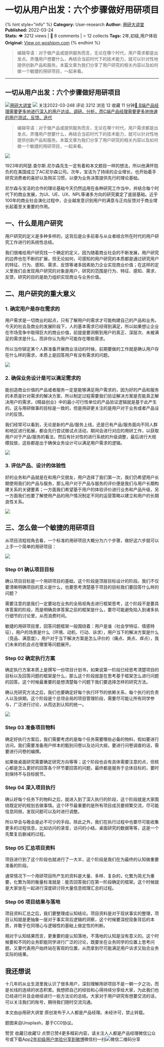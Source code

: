 # 一切从用户出发：六个步骤做好用研项目
{% hint style="info" %}
**Category:** User-research
**Author:** [用研大讲堂](https://www.woshipm.com/u/687526)
**Published:** 2022-03-24  
**Stats:** 👁️ 3212 views | 💬 8 comments | ⭐ 12 collects
**Tags:** 2年,初级,用户体验
**Original:** [View on woshipm.com](https://www.woshipm.com/user-research/5365621.html)
{% endhint %}
> 编辑导语：对于做产品或提供服务而言，无论在哪个时代，用户需求都是出发点。弄懂用户想要什么，再结合当前时代下的技术能力，就可以针对性地提供创新产品和服务。本篇文章为我们分享了用户研究的相关内容以及如何做一个敏捷的用研项目，一起来看。

---

## 一切从用户出发：六个步骤做好用研项目

[![](https://image.woshipm.com/wp-files/2022/03/dV0N5MFJyR0sQAadGLjB.png!/both/72x72)](https://www.woshipm.com/u/687526)[用研大讲堂](https://www.woshipm.com/u/687526) ![](https://static.woshipm.com/tag/1101_1@2x.png) 关注2022-03-248 评论 3212 浏览 12 收藏 11 分钟[🔗 B端产品经理需要更多地进行深入的用户访谈、调研、分析，而C端产品经理需要更多地快速的用户测试、反馈、迭代](https://ke.qidianla.com/courses/bcpm)

> 编辑导语：对于做产品或提供服务而言，无论在哪个时代，用户需求都是出发点。弄懂用户想要什么，再结合当前时代下的技术能力，就可以针对性地提供创新产品和服务。本篇文章为我们分享了用户研究的相关内容以及如何做一个敏捷的用研项目，一起来看。

![](https://image.yunyingpai.com/wp/2022/03/sr55qMYrFdnD7A46jInj.jpg)

1923年的阿瑟.查尔斯.尼尔森先生一定有着和本文题目一样的想法，所以他满怀抱负的在美国成立了AC尼尔森公司。次年，宝洁为了持续的企业增长，也开始着手研究消费者的喜好以及购买习惯，以便为业务决策提供先行的理论基础。

尼尔森与宝洁的合作的理论基础今天仍然运用在各种研究工作当中，并结合每个时代下的商业发展，为UI、UE、UX、NPL等诸多方向的研究奠定了底层基础。近乎100年的商业社会演化过程中，企业越发意识到用户的满意与正向反馈对于商业增长起着至关重要的作用。

## 一、什么是用户研究

用户研究的定义是多种多样的，这背后是众多前辈与从业者结合所在时代的用户研究工作进行的系统性总结。

我们很难给用户研究找一个确定的定义，因为随着商业社会的不断发展，用户研究的边界也在不断的扩展，但无论如何，可感知的用户研究的本质都是通过研究用户的特征、行为、感知、需求、反馈等诸多因素助力企业实现商业价值；在这样的定义里我们会发现用户研究的对象是用户，研究的范围是行为、特征、感知、需求、反馈，研究的目的是助力组织实现商业与业务价值。

## 二、用户研究的重大意义

### 1\. 确定用户是存在需求的

用户需求是一切商业的起点，只有了解用户的需求才可能构建自己的产品和业务。今天的社会及商业的发展阶段下，人的基本需求已经得到满足，所以如果想让企业在市场竞争中取得巨大的商业价值，前提是要洞察到用户的真正、深层次、未被满足的需求是什么，而非你认为用户可能存在哪些需求。

所以当你铆定某个人群准备开展商业活动的时候，前期要做的工作就是确认用户存在什么样的需求，本质上是回答用户有没有需求的问题。

![](https://image.yunyingpai.com/wp/2022/03/Ie11rDdba8bDNYtQoSJM.png)

### 2\. 确保业务设计是可以满足需求的

能创造商业价值的产品或者服务一定是能够满足用户需求的，因为好的产品和服务的本质是针对需求的解决方案，所以制定过程需要我们验证解决方案是否能真正解决用户的需求，《精益创业》中的最小可行性单位的产品验证逻辑就是基于此产生的。这与用研做事的目标是一致的，但是用研更关注的是用户对于业务或者产品设计的反馈。

我们经常可以看到，无论是新的产品/服务上线，还是已有产品/服务面向不同人群和地区进行拓展，都会先行尝试做试点活动，期间会进行对应的用研工作，以获取用户对于产品/服务的看法，然后有针对性的进行系统的升级调整，最后进行大规模投放，这些都是出于确保业务设计可以满足用户需求的逻辑。

![](https://image.yunyingpai.com/wp/2022/03/ZDXMpLCNFc6DS901hAT1.png)

### 3\. 评估产品、设计的体验性

好的业务和产品就是在和用户交朋友，用户选择了我们第一次，我们仍希望用户长期使用我们的产品与服务，那么用户对于产品与服务的评价便是我们与用户长期构建关系的关键要素；一方面我们希望基于用户的体验评价进行业务和产品升级，另一方面我们也要了解使用产品的用户情况制定不同的运营策略以建立和用户的长期良性关系。

![](https://image.woshipm.com/wp-files/2022/03/SMzAACbNj6MUtqBwKxgK.png)

## 三、怎么做一个敏捷的用研项目

从项目流程视角去看，一个标准的用研项目大概分为六个步骤，做好这六步就可以上手一个简单的用研项目：

![](https://image.yunyingpai.com/wp/2022/03/YDzflLFVHladz4VkNziX.png)

### Step 01 确认项目目标

确认项目目标是一个用研项目的基础，这个阶段是顶层目标设计的阶段。我们不仅要清晰明确项目的意义是什么，也要思考清楚基于项目的目标我们要回答什么样的问题？

需要注意的是我们一定要站在业务的全局视角去进行框架思考，这个阶段不是要具体答案的阶段，而是明确具体答案之前的框架是什么，要尽可能避免陷入到诸多执行细节的讨论里，从而浪费时间。

敏捷的用研项目里，回答问题框架一般围绕着：用户是谁（社会学特征、情感特征），用户的场景是什么（环境、动机、行动、诉求），用户当下的解决方案是什么（竞品、满意度），用户对于当下解决方案是怎么评价的（痛点、爽点、痒点），我们未来的机会点在哪里等问题展开。

### Step 02 确定执行方案

确定执行方案本质上是撰写一份项目计划书，如果说第一阶段已经思考清楚项目的目标以及回答问题的框架是什么，那么这个阶段就是在思考基于框架怎么进行问题的回答。这个时候最重要的是想清楚每个问题下我们要选择怎样的研究方法。

确认完研究方法之后，我们也要确定好每个执行环节的依赖关系，每个执行的负责人以及排期。这个阶段是个总领全局的项目管理阶段，需要尽可能让所有同学参与，广泛进行讨论，从而达到认知的统一。

![](https://image.yunyingpai.com/wp/2022/03/55yLppiXXKqkFx0MrBF9.png)

### Step 03 准备项目物料

确定好执行方案后，我们需要考虑的是每个任务需要哪些必备的物料，假如要进行访问，我们需要准备用户样本的甄别问卷以及访问大纲，要进行问卷调查的话，需要进行问卷的编撰。

如果做桌面研究需要确定研究方向等等；这个阶段也会有具体需要注意的点，但核心都是怎么更好的回答各个环节要回答的问题，最终都是服务于总体目标的，要时刻保持不与目标脱节。

### Step 04 深入项目执行

确认好每个任务下的物料之后，就进入到了深入执行的阶段，这个阶段就是大家围绕既定好的规划去做事情。这个环节最重要的是所有项目成员要频繁交流，尽可能信息同频，发现问题可以及时进行调整。

所以早会与晚会是必不可少的手段。除此之外，我们在执行过程中也要尽可能收集更多的过程信息，比如访问的录音，访问的小结，桌面研究的数据等等，这是一个先繁复后删减的过程。

### Step 05 汇总项目资料

项目进行到了这个阶段也就进行了一大半，这个阶段是我们在为最终的认知做重要准备的阶段。

通常情况下一个用研项目所产生的资料是大量、多样、复杂的，化繁为简尤为重要，化繁为简的衡量标准就是：能否回答我们在第一阶段确定的框架。这个时候就是大家坐在一起进行深度研讨将大量信息梳理汇总的过程。

### Step 06 项目结果与落地

项目资料汇总之后，我们要整理成认知结论。项目资料是对于现状事实的整理，项目认知就是更抽象一层对于事实背后逻辑的洞察，这个时候要深挖现象背后的本质，并敢于在同理心与逻辑性的基础上做定性的判断。

相对于认知结果而言，更重要的是认知落地，不落地的认知是没有意义的。这个时候要和不同的业务职能同学进行广泛的讨论，既要坐在业务同学的位置上思考问题，又要代表用户始终站在客观的位置，从而拿到尽可能满足用户诉求又贴合业务实际的结果。

## 我还想说

十几年的从业生涯里我认识了很多用户，深刻理解用研项目不是一朝一夕之功，而是长线的连续的状态积累。我想把自己的经验和心得持续分享给大家，为此我们也已经进行并且会继续进行一些方法论的总结。大家对于用户研究有想要交流的话，可以关注我们的账号，期待我们随时交流沟通。

本文由@用研大讲堂 原创发布于人人都是产品经理。未经许可，禁止转载。

题图来自Unsplash，基于CC0协议。

赞赏 收藏已收藏12 点赞已赞4更多精彩内容，请关注人人都是产品经理微信公众号或下载App[2年](https://www.woshipm.com/tag/2%e5%b9%b4)[初级](https://www.woshipm.com/tag/%e5%88%9d%e7%ba%a7)[用户体验](https://www.woshipm.com/tag/ue)[分享到微博](https://service.weibo.com/share/share.php?appkey=2775287854&title=一切从用户出发：六个步骤做好用研项目&url=https://www.woshipm.com/user-research/5365621.html&pic=https://image.yunyingpai.com/wp/2022/03/sr55qMYrFdnD7A46jInj.jpg)微信扫一扫![微信二维码](https://api.pwmqr.com/qrcode/create/?url=https://www.woshipm.com/user-research/5365621.html)分享